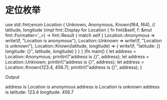 # 定位枚举


use std::fmt;enum Location {
    Unknown,
    Anonymous,
    Known(f64, f64), // latitude, longitude
}impl fmt::Display for Location {
    fn fmt(&self, f: &mut fmt::Formatter<'_>) -> fmt::Result {
        match self {
            Location::Anonymous => write!(f, "Location is anonymous"),
            Location::Unknown => write!(f, "Location is unknown"),
            Location::Known(latitude, longitude) => {
                write!(f, "latitude: {} longitude: {}", latitude, longitude)
            }
        }
    }
}fn main() {
    let address = Location::Anonymous;
    println!("address is {}", address); let address = Location::Unknown;
    println!("address is {}", address); let address = Location::Known(123.4, 456.7);
    println!("address is {}", address);
}

Output

address is Location is anonymous
address is Location is unknown
address is latitude: 123.4 longitude: 456.7
